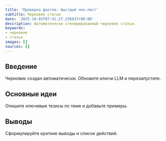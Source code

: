 ```yaml
---
title: 'Проверка фактов: быстрый чек-лист'
subtitle: Черновик статьи
date: '2025-10-03T07:41:27.236937+00:00'
description: Автоматически сгенерированный черновик статьи.
keywords:
- черновик
- статья
images: []
sources: []
---
```


## Введение

Черновик создан автоматически. Обновите ключи LLM и перезапустите.

## Основные идеи

Опишите ключевые тезисы по теме и добавьте примеры.

## Выводы

Сформулируйте краткие выводы и список действий.